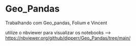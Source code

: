 # Geo_Pandas
Trabalhando com Geo_pandas, Folium e Vincent

utilize o nbviewer para visualizar os notebooks --> https://nbviewer.org/github/dipperr/Geo_Pandas/tree/main/
